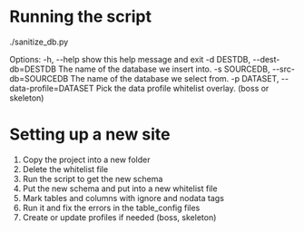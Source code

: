 Running the script
==================
./sanitize_db.py

Options:
  -h, --help            show this help message and exit
  -d DESTDB, --dest-db=DESTDB
                        The name of the database we insert into.
  -s SOURCEDB, --src-db=SOURCEDB
                        The name of the database we select from.
  -p DATASET, --data-profile=DATASET
                        Pick the data profile whitelist overlay. (boss or
                        skeleton)


Setting up a new site
=====================

1. Copy the project into a new folder
2. Delete the whitelist file
3. Run the script to get the new schema
4. Put the new schema and put into a new whitelist file
5. Mark tables and columns with ignore and nodata tags
6. Run it and fix the errors in the table_config files
7. Create or update profiles if needed (boss, skeleton)
